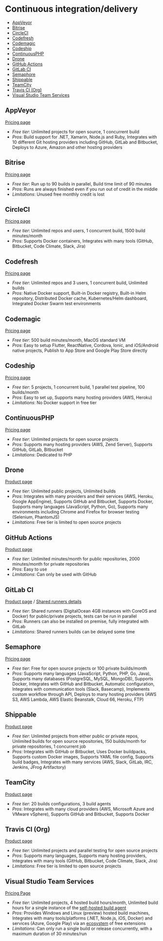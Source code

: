 # Continuous integration/delivery

<!-- TOC depthFrom:2 -->

- [AppVeyor](#appveyor)
- [Bitrise](#bitrise)
- [CircleCI](#circleci)
- [Codefresh](#codefresh)
- [Codemagic](#codemagic)
- [Codeship](#codeship)
- [ContinuousPHP](#continuousphp)
- [Drone](#drone)
- [GitHub Actions](#github-actions)
- [GitLab CI](#gitlab-ci)
- [Semaphore](#semaphore)
- [Shippable](#shippable)
- [TeamCity](#teamcity)
- [Travis CI (Org)](#travis-ci-org)
- [Visual Studio Team Services](#visual-studio-team-services)

<!-- /TOC -->

## AppVeyor

[Pricing page](https://www.appveyor.com/pricing/)

* *Free tier*: Unlimited projects for open source, 1 concurrent build
* *Pros*: Build support for .NET, Xamarin, Node.js and Ruby, Integrates with 10 different Git hosting providers including GitHub, GitLab and Bitbucket, Deploys to Azure, Amazon and other hosting providers

## Bitrise

[Pricing page](https://www.bitrise.io/pricing)

* *Free tier*: Run up to 90 builds in parallel, Build time limit of 90 minutes
* *Pros*: Runs are always finished even if you run out of credit in the middle
* *Limitations*: Unused free monthly credit is lost

## CircleCI

[Pricing page](https://circleci.com/pricing/)

* *Free tier*: Unlimited repos and users, 1 concurrent build, 1500 build minutes/month
* *Pros*: Supports Docker containers, Integrates with many tools (GitHub, Bitbucket, Code Climate, Slack, Jira)

## Codefresh

[Pricing page](https://codefresh.io/pricing/)

* *Free tier*: Unlimited repos and 3 users, 1 concurrent build, Unlimited builds
* *Pros*: Native Docker support, Built-in Docker registry, Built-in Helm repository, Distributed Docker cache, Kubernetes/Helm dashboard, Integrated Docker Swarm test environments

## Codemagic

[Pricing page](https://codemagic.io/pricing/)

* *Free tier*: 500 build minutes/month, MacOS standard VM
* *Pros*: Easy to setup Flutter, ReactNative, Cordova, Ionic, and iOS/Android native projects, Publish to App Store and Google Play Store directly

## Codeship

[Pricing page](https://codeship.com/pricing)

* *Free tier*: 5 projects, 1 concurrent build, 1 parallel test pipeline, 100 builds/month
* *Pros*: Easy to set up, Supports many hosting providers (AWS, Heroku)
* *Limitations*: No Docker support in free tier

## ContinuousPHP

[Pricing page](https://continuousphp.com/plans)

* *Free tier*: Unlimited projects for open source projects
* *Pros*: Supports many hosting providers (AWS, Zend Server), Supports GitHub, GitLab, Bitbucket
* *Limitations*: Dedicated to PHP

## Drone

[Product page](https://drone.io)

* *Free tier*: Unlimited public projects, Unlimited builds
* *Pros*: Integrates with many providers and their services (AWS, Heroku, Google AppEngine), Supports GitHub and Bitbucket, Supports Docker, Supports many languages (JavaScript, Python, Go), Supports many environments including Chrome and Firefox for browser testing (Selenium, PhantomJS)
* *Limitations*: Free tier is limited to open source projects

## GitHub Actions

[Product page](https://github.com/features/actions)

* *Free tier*: Unlimited minutes/month for public repositories, 2000 minutes/month for private repositories
* *Pros*: Easy to use
* *Limitations*: Can only be used with GitHub

## GitLab CI

[Product page](https://about.gitlab.com/gitlab-ci/) / [Shared runners details](https://about.gitlab.com/gitlab-com/settings/#shared-runners)

* *Free tier*: Shared runners (DigitalOcean 4GB instances with CoreOS and Docker) for public/private projects, tests can be run in parallel
* *Pros*: Runners can also be installed on premise, fully integrated with GitLab
* *Limitations*: Shared runners builds can be delayed some time

## Semaphore

[Pricing page](https://semaphoreci.com/pricing)

* *Free tier*: Free for open source projects or 100 private builds/month
* *Pros*: Supports many languages (JavaScript, Python, PHP, Go, Java), Supports many databases (PostgreSQL, MySQL, MongoDB), Supports Docker, Integrates with GitHub and Bitbucket, Automatic configuration, Integrates with communication tools (Slack, Basecamp), Implements custom workflow through API, Deploys to many hosting providers (AWS S3, AWS Lambda, AWS Elastic Beanstalk, Cloud 66, Heroku, FTP)

## Shippable

[Product page](https://app.shippable.com/)

* *Free tier*: Unlimited projects from either public or private repos, Unlimited builds for open source repositories, 150 builds/month for private repositories, 1 concurrent job
* *Pros*: Integrates with GitHub or Bitbucket, Uses Docker buildpacks, Supports custom Docker images, Supports YAML file config, Supports build badges, Integrates with many services (AWS, Slack, GitLab, IRC, Jenkins, JFrog Artifactory)

## TeamCity

[Product page](https://www.jetbrains.com/teamcity/)

* *Free tier*: 20 builds configurations, 3 build agents
* *Pros*: Integrates with many cloud providers (AWS, Microsoft Azure and VMware vSphere), Supports GitHub and Bitbucket, Supports Docker

## Travis CI (Org)

[Product page](https://travis-ci.org/)

* *Free tier*: Unlimited projects and parallel testing for open source projects
* *Pros*: Supports many languages, Supports many hosting providers, Integrates with many tools (GitHub, Bitbucket, Code Climate, Slack, Jira)
* *Limitations*: Free tier is limited to open source projects

## Visual Studio Team Services

[Pricing Page](https://www.visualstudio.com/team-services/pricing/)

* *Free tier*: Unlimited projects, 4 hosted build hours/month, Unlimited build hours for a single instance of the [self-hosted build agent](https://github.com/Microsoft/vsts-agent)
* *Pros*: Provides Windows and Linux (preview) hosted build machines, Integrates with many tools/platforms (.NET, Node.js, iOS, Docker) and services (Azure, Google Play) via an [ecosystem](https://marketplace.visualstudio.com/vsts) of free extensions
* *Limitations*: Can only run a single build or release concurrently, with a maximum duration of 30 minutes/run
